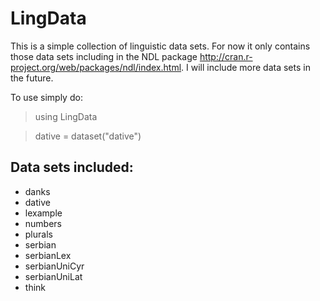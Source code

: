# LingData

This is a simple collection of linguistic data sets. For now it only contains those data sets including in the NDL package http://cran.r-project.org/web/packages/ndl/index.html. I will include more data sets in the future.

To use simply do:

>using LingData

>dative = dataset("dative")


## Data sets included:

* danks
* dative
* lexample
* numbers
* plurals
* serbian
* serbianLex
* serbianUniCyr
* serbianUniLat
* think
